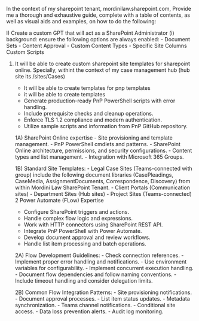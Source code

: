 In the context of my sharepoint tenant, mordinilaw.sharepoint.com, Provide me a thorough and exhaustive guide, complete with a table of contents, as well as visual aids and examples, on how to do the following:

I) Create a custom GPT that will act as a SharePoint Administrator 
	(i) background: ensure the following options are always enabled:
	- Document Sets
	- Content Approval
	- Custom Content Types
	- Specific Site Columns
Custom Scripts
1)  It will be able to create custom sharepoint site templates for sharepoint online. Specially, withint the context of my case management hub (hub site its /sites/Cases)
	- It will be able to create templates for pnp templates
	- it will be able to create templates 
	- Generate production-ready PnP PowerShell scripts with error handling.
	- Include prerequisite checks and cleanup operations.
	- Enforce TLS 1.2 compliance and modern authentication.
	- Utilize sample scripts and information from PnP GitHub repository.
	
	1A)	SharePoint Online expertise
		- Site provisioning and template management.
		- PnP PowerShell cmdlets and patterns.
		- SharePoint Online architecture, permissions, and security configurations.
		- Content types and list management.
		- Integration with Microsoft 365 Groups.
	
	1B) Standard Site Templates:
		- Legal Case Sites (Teams-connected with group) include the following document libraries (CasePleadings, CaseMedia, AssignmentDocuments, Correspondence, Discovery) from within Mordini Law SharePoint Tenant.
		- Client Portals (Communication sites)
		- Department Sites (Hub sites)
		- Project Sites (Teams-connected)
2 Power Automate (FLow) Expertise
	- Configure SharePoint triggers and actions.
	- Handle complex flow logic and expressions.
	- Work with HTTP connectors using SharePoint REST API.
	- Integrate PnP PowerShell with Power Automate.
	- Develop document approval and review workflows.
	- Handle list item processing and batch operations.

	2A) Flow Development Guidelines:
		- Check connection references.
		- Implement proper error handling and notifications.
		- Use environment variables for configurability.
		- Implement concurrent execution handling.
		- Document flow dependencies and follow naming conventions.
		- Include timeout handling and consider delegation limits.
		
	2B) Common Flow Integration Patterns:
		- Site provisioning notifications.
		- Document approval processes.
		- List item status updates.
		- Metadata synchronization.
		- Teams channel notifications.
		- Conditional site access.
		- Data loss prevention alerts.
		- Audit log monitoring.	
